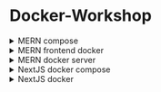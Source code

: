 # Docker-Workshop
<details>
<summary>MERN compose</summary>
  <code>
    
    # specify the version of docker-compose
    version: "3.8"

    # define the services/containers to be run
    services:
      # define the frontend service
      # we can use any name for the service. A standard naming convention is to use "web" for the frontend
      web:
        # we use depends_on to specify that service depends on another service
        # in this case, we specify that the web depends on the api service
        # this means that the api service will be started before the web service
        depends_on: 
          - api
        # specify the build context for the web service
        # this is the directory where the Dockerfile for the web service is located
        build: ./frontend
        # specify the ports to expose for the web service
        # the first number is the port on the host machine
        # the second number is the port inside the container
        ports:
          - 5173:5173
        # specify the environment variables for the web service
        # these environment variables will be available inside the container
        environment:
          VITE_API_URL: http://localhost:8000
    
        # this is for docker compose watch mode
        # anything mentioned under develop will be watched for changes by docker compose watch and it will perform the action mentioned
        develop:
          # we specify the files to watch for changes
          watch:
            # it'll watch for changes in package.json and package-lock.json and rebuild the container if there are any changes
            - path: ./frontend/package.json
              action: rebuild
            - path: ./frontend/package-lock.json
              action: rebuild
            # it'll watch for changes in the frontend directory and sync the changes with the container real time
            - path: ./frontend
              target: /app
              action: sync
    
      # define the api service/container
      api: 
        # api service depends on the db service so the db service will be started before the api service
        depends_on: 
          - db
    
        # specify the build context for the api service
        build: ./backend
        
        # specify the ports to expose for the api service
        # the first number is the port on the host machine
        # the second number is the port inside the container
        ports: 
          - 8000:8000
    
        # specify environment variables for the api service
        # for demo purposes, we're using a local mongodb instance
        environment: 
          DB_URL: mongodb://db/anime
        
        # establish docker compose watch mode for the api service
        develop:
          # specify the files to watch for changes
          watch:
            # it'll watch for changes in package.json and package-lock.json and rebuild the container and image if there are any changes
            - path: ./backend/package.json
              action: rebuild
            - path: ./backend/package-lock.json
              action: rebuild
            
            # it'll watch for changes in the backend directory and sync the changes with the container real time
            - path: ./backend
              target: /app
              action: sync
    
      # define the db service
      db:
        # specify the image to use for the db service from docker hub. If we have a custom image, we can specify that in this format
        # In the above two services, we're using the build context to build the image for the service from the Dockerfile so we specify the image as "build: ./frontend" or "build: ./backend".
        # but for the db service, we're using the image from docker hub so we specify the image as "image: mongo:latest"
        # you can find the image name and tag for mongodb from docker hub here: https://hub.docker.com/_/mongo
        image: mongo:latest
    
        # specify the ports to expose for the db service
        # generally, we do this in api service using mongodb atlas. But for demo purposes, we're using a local mongodb instance
        # usually, mongodb runs on port 27017. So we're exposing the port 27017 on the host machine and mapping it to the port 27017 inside the container
        ports:
          - 27017:27017
    
        # specify the volumes to mount for the db service
        # we're mounting the volume named "anime" inside the container at /data/db directory
        # this is done so that the data inside the mongodb container is persisted even if the container is stopped
        volumes:
          - anime:/data/db
    
    # define the volumes to be used by the services
    volumes:
      anime:
  </code>
</details>
<details>
<summary>MERN frontend docker</summary>
  <code>
    
    # set the base image to create the image for react app
    FROM node:20-alpine
    
    # create a user with permissions to run the app
    # -S -> create a system user
    # -G -> add the user to a group
    # This is done to avoid running the app as root
    # If the app is run as root, any vulnerability in the app can be exploited to gain access to the host system
    # It's a good practice to run the app as a non-root user
    # RUN addgroup app && adduser -S -G app app
    
    # set the user to run the app
    # USER app
    
    # set the working directory to /app
    WORKDIR /app
    
    # copy package.json and package-lock.json to the working directory
    # This is done before copying the rest of the files to take advantage of Docker’s cache
    # If the package.json and package-lock.json files haven’t changed, Docker will use the cached dependencies
    COPY package*.json ./
    
    # sometimes the ownership of the files in the working directory is changed to root
    # and thus the app can't access the files and throws an error -> EACCES: permission denied
    # to avoid this, change the ownership of the files to the root user
    # USER root
    
    # change the ownership of the /app directory to the app user
    # chown -R <user>:<group> <directory>
    # chown command changes the user and/or group ownership of for given file.
    # RUN chown -R app:app .
    
    # change the user back to the app user
    # USER app
    
    # install dependencies
    RUN npm install
    
    # copy the rest of the files to the working directory
    COPY . .
    
    # expose port 5173 to tell Docker that the container listens on the specified network ports at runtime
    EXPOSE 5173
    
    # command to run the app
    CMD npm run dev
</code>
</details>

<details>
<summary>MERN docker server</summary>
  <code>
    
    # set the base image to create the image for react app
    FROM node:20-alpine
    
    # create a user with permissions to run the app
    # -S -> create a system user
    # -G -> add the user to a group
    # This is done to avoid running the app as root
    # If the app is run as root, any vulnerability in the app can be exploited to gain access to the host system
    # It's a good practice to run the app as a non-root user
    # RUN addgroup app && adduser -S -G app app
    
    # set the user to run the app
    # USER app
    
    # set the working directory to /app
    WORKDIR /app
    
    # copy package.json and package-lock.json to the working directory
    # This is done before copying the rest of the files to take advantage of Docker’s cache
    # If the package.json and package-lock.json files haven’t changed, Docker will use the cached dependencies
    COPY package*.json ./
    
    # sometimes the ownership of the files in the working directory is changed to root
    # and thus the app can't access the files and throws an error -> EACCES: permission denied
    # to avoid this, change the ownership of the files to the root user
    # USER root
    
    # change the ownership of the /app directory to the app user
    # chown -R <user>:<group> <directory>
    # chown command changes the user and/or group ownership of for given file.
    # RUN chown -R app:app .
    
    # change the user back to the app user
    # USER app
    
    # install dependencies
    RUN npm install
    
    # copy the rest of the files to the working directory
    COPY . .
    
    # expose port 5173 to tell Docker that the container listens on the specified network ports at runtime
    EXPOSE 8000
    
    # command to run the app
    CMD npm start
</code>
</details>

<details>
<summary>NextJS docker compose</summary>
  <code>
    
    # Comments are provided throughout this file to help you get started.
    # If you need more help, visit the Docker Compose reference guide at
    # https://docs.docker.com/go/compose-spec-reference/
    
    # Here the instructions define your application as a service called "server".
    # This service is built from the Dockerfile in the current directory.
    # You can add other services your application may depend on here, such as a
    # database or a cache. For examples, see the Awesome Compose repository:
    # https://github.com/docker/awesome-compose
    services:
      server:
        build:
          context: .
        environment:
          NODE_ENV: production
        ports:
          - 3000:3000
    
    # The commented out section below is an example of how to define a PostgreSQL
    # database that your application can use. `depends_on` tells Docker Compose to
    # start the database before your application. The `db-data` volume persists the
    # database data between container restarts. The `db-password` secret is used
    # to set the database password. You must create `db/password.txt` and add
    # a password of your choosing to it before running `docker-compose up`.
    #     depends_on:
    #       db:
    #         condition: service_healthy
    #   db:
    #     image: postgres
    #     restart: always
    #     user: postgres
    #     secrets:
    #       - db-password
    #     volumes:
    #       - db-data:/var/lib/postgresql/data
    #     environment:
    #       - POSTGRES_DB=example
    #       - POSTGRES_PASSWORD_FILE=/run/secrets/db-password
    #     expose:
    #       - 5432
    #     healthcheck:
    #       test: [ "CMD", "pg_isready" ]
    #       interval: 10s
    #       timeout: 5s
    #       retries: 5
    # volumes:
    #   db-data:
    # secrets:
    #   db-password:
    #     file: db/password.txt
    </code>
    </details>
    
    <details>
    <summary><code>NextJS docker</code></summary>
      <code>
    # syntax=docker/dockerfile:1
    
    # Comments are provided throughout this file to help you get started.
    # If you need more help, visit the Dockerfile reference guide at
    # https://docs.docker.com/go/dockerfile-reference/
    
    # Want to help us make this template better? Share your feedback here: https://forms.gle/ybq9Krt8jtBL3iCk7
    
    ARG NODE_VERSION=20.12.2
    
    FROM node:${NODE_VERSION}-alpine
    
    # Use production node environment by default.
    ENV NODE_ENV production
    
    
    WORKDIR /usr/src/app
    
    # Download dependencies as a separate step to take advantage of Docker's caching.
    # Leverage a cache mount to /root/.npm to speed up subsequent builds.
    # Leverage a bind mounts to package.json and package-lock.json to avoid having to copy them into
    # into this layer.
    RUN --mount=type=bind,source=package.json,target=package.json \
        --mount=type=bind,source=package-lock.json,target=package-lock.json \
        --mount=type=cache,target=/root/.npm \
        npm ci --omit=dev
    
    # Run the application as a non-root user.
    USER node
    
    # Copy the rest of the source files into the image.
    COPY . .
    
    # Expose the port that the application listens on.
    EXPOSE 3000
    
    # Run the application.
    CMD npm run dev
</code>
</details>


<details>
<summary>NextJS docker</summary>
  <code>
    
    # syntax=docker/dockerfile:1
    # Comments are provided throughout this file to help you get started.
    # If you need more help, visit the Dockerfile reference guide at
    # https://docs.docker.com/go/dockerfile-reference/
    
    # Want to help us make this template better? Share your feedback here: https://forms.gle/ybq9Krt8jtBL3iCk7
    
    ARG NODE_VERSION=20.12.2
    
    FROM node:${NODE_VERSION}-alpine
    
    # Use production node environment by default.
    ENV NODE_ENV production
    
    
    WORKDIR /usr/src/app
    
    # Download dependencies as a separate step to take advantage of Docker's caching.
    # Leverage a cache mount to /root/.npm to speed up subsequent builds.
    # Leverage a bind mounts to package.json and package-lock.json to avoid having to copy them into
    # into this layer.
    RUN --mount=type=bind,source=package.json,target=package.json \
        --mount=type=bind,source=package-lock.json,target=package-lock.json \
        --mount=type=cache,target=/root/.npm \
        npm ci --omit=dev
    
    # Run the application as a non-root user.
    USER node
    
    # Copy the rest of the source files into the image.
    COPY . .
    
    # Expose the port that the application listens on.
    EXPOSE 3000
    
    # Run the application.
    CMD npm run dev
  </code>
</details>


